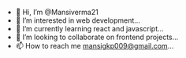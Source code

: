 - 👋 Hi, I’m @Mansiverma21
- 👀 I’m interested in web development...
- 🌱 I’m currently learning react and javascript...
- 💞️ I’m looking to collaborate on frontend projects...
- 📫 How to reach me mansigkp009@gmail.com...

<!---
Mansishivam/Mansishivam is a ✨ special ✨ repository because its `README.md` (this file) appears on your GitHub profile.
You can click the Preview link to take a look at your changes.
--->
